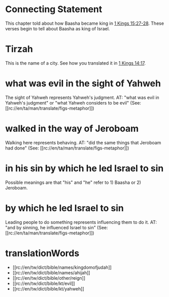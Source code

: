 # Connecting Statement

This chapter told about how Baasha became king in [1 Kings 15:27-28](./27.md). These verses begin to tell about Baasha as king of Israel.

# Tirzah

This is the name of a city. See how you translated it in [1 Kings 14:17](../14/17.md).

# what was evil in the sight of Yahweh

The sight of Yahweh represents Yahweh's judgment. AT: "what was evil in Yahweh's judgment" or "what Yahweh considers to be evil" (See: [[rc://en/ta/man/translate/figs-metaphor]])

# walked in the way of Jeroboam

Walking here represents behaving. AT: "did the same things that Jeroboam had done" (See: [[rc://en/ta/man/translate/figs-metaphor]])

# in his sin by which he led Israel to sin

Possible meanings are that "his" and "he" refer to 1) Baasha or 2) Jeroboam.

# by which he led Israel to sin

Leading people to do something represents influencing them to do it. AT: "and by sinning, he influenced Israel to sin" (See: [[rc://en/ta/man/translate/figs-metaphor]])

# translationWords

* [[rc://en/tw/dict/bible/names/kingdomofjudah]]
* [[rc://en/tw/dict/bible/names/ahijah]]
* [[rc://en/tw/dict/bible/other/reign]]
* [[rc://en/tw/dict/bible/kt/evil]]
* [[rc://en/tw/dict/bible/kt/yahweh]]